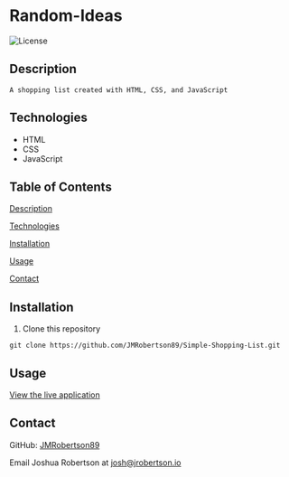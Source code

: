 # Random-Ideas

![License](https://img.shields.io/badge/license-MIT-blue)

## Description
    A shopping list created with HTML, CSS, and JavaScript

## Technologies 

- HTML
- CSS
- JavaScript

## Table of Contents
[Description](#description)

[Technologies](#technologies)

[Installation](#installation)

[Usage](#usage)

[Contact](#contact)

## Installation

1. Clone this repository 
```
git clone https://github.com/JMRobertson89/Simple-Shopping-List.git
```

## Usage

[View the live application](https://jmrobertson89.github.io/Simple-Shopping-List/)


## Contact

GitHub: [JMRobertson89](https://github.com/JMRobertson89)

Email Joshua Robertson at josh@jrobertson.io